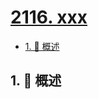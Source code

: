 # [2116. xxx](https://github.com/Tdahuyou/TNotes.leetcode/tree/main/notes/2116.%20xxx)

<!-- region:toc -->

- [1. 📝 概述](#1--概述)

<!-- endregion:toc -->

## 1. 📝 概述
